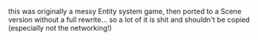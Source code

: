 this was originally a messy Entity system game, then ported to a Scene version without a full rewrite... so a lot of it is shit and shouldn't be copied (especially not the networking!)
